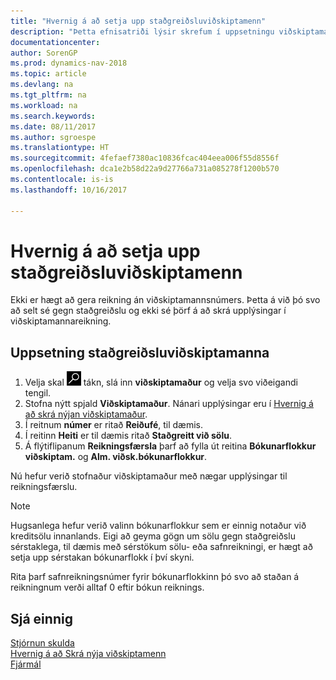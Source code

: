 ```yaml
---
title: "Hvernig á að setja upp staðgreiðsluviðskiptamenn"
description: "Þetta efnisatriði lýsir skrefum í uppsetningu viðskiptamanns sem staðgreiðir."
documentationcenter: 
author: SorenGP
ms.prod: dynamics-nav-2018
ms.topic: article
ms.devlang: na
ms.tgt_pltfrm: na
ms.workload: na
ms.search.keywords: 
ms.date: 08/11/2017
ms.author: sgroespe
ms.translationtype: HT
ms.sourcegitcommit: 4fefaef7380ac10836fcac404eea006f55d8556f
ms.openlocfilehash: dca1e2b58d22a9d27766a731a085278f1200b570
ms.contentlocale: is-is
ms.lasthandoff: 10/16/2017

---
```

# <a name="how-to-set-up-cash-customers"></a>Hvernig á að setja upp staðgreiðsluviðskiptamenn
Ekki er hægt að gera reikning án viðskiptamannsnúmers. Þetta á við þó svo að selt sé gegn staðgreiðslu og ekki sé þörf á að skrá upplýsingar í viðskiptamannareikning.  

## <a name="to-set-up-a-cash-customer"></a>Uppsetning staðgreiðsluviðskiptamanna  
1.  Velja skal ![Leit að síðu eða skýrslu](media/ui-search/search_small.png "Leit að síðu eða skýrslu táknið") tákn, slá inn **viðskiptamaður** og velja svo viðeigandi tengil.  
2.  Stofna nýtt spjald **Viðskiptamaður**. Nánari upplýsingar eru í [Hvernig á að skrá nýjan viðskiptamaður](sales-how-register-new-customers.md).
3.  Í reitnum **númer** er ritað **Reiðufé**, til dæmis.  
4.  Í reitinn **Heiti** er til dæmis ritað **Staðgreitt við sölu**.  
5.  Á flýtiflipanum **Reikningsfærsla** þarf að fylla út reitina **Bókunarflokkur viðskiptam.** og **Alm. viðsk.bókunarflokkur**.  

 Nú hefur verið stofnaður viðskiptamaður með nægar upplýsingar til reikningsfærslu.  

> [!NOTE]  
>  Hugsanlega hefur verið valinn bókunarflokkur sem er einnig notaður við kreditsölu innanlands. Eigi að geyma gögn um sölu gegn staðgreiðslu sérstaklega, til dæmis með sérstökum sölu- eða safnreikningi, er hægt að setja upp sérstakan bókunarflokk í því skyni.  
>   
>  Rita þarf safnreikningsnúmer fyrir bókunarflokkinn þó svo að staðan á reikningnum verði alltaf 0 eftir bókun reiknings.  

## <a name="see-also"></a>Sjá einnig
[Stjórnun skulda](receivables-manage-receivables.md)  
[Hvernig á að Skrá nýja viðskiptamenn](sales-how-register-new-customers.md)    
[Fjármál](finance.md)  


